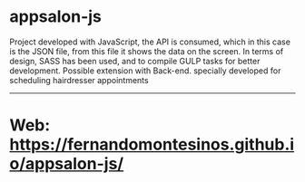 # appsalon-js
Project developed with JavaScript, the API is consumed, which in this case is the JSON file, 
from this file it shows the data on the screen. In terms of design, SASS has been used, 
and to compile GULP tasks for better development. Possible extension with Back-end.
specially developed for scheduling hairdresser appointments

***
# Web: https://fernandomontesinos.github.io/appsalon-js/
